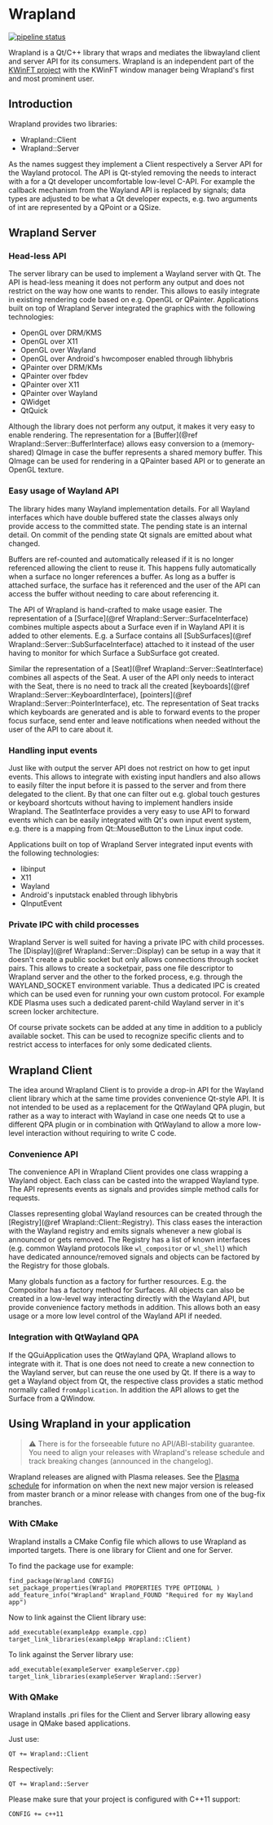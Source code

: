 # Wrapland

[![pipeline status][pipe-status-img]][pipe-status-link]

Wrapland is a Qt/C++ library that wraps and mediates the libwayland client and server API for its
consumers. Wrapland is an independent part of the [KWinFT project][kwinft-project] with the KWinFT
window manager being Wrapland's first and most prominent user.

## Introduction

Wrapland provides two libraries:

- Wrapland::Client
- Wrapland::Server

As the names suggest they implement a Client respectively a Server API for the Wayland
protocol. The API is Qt-styled removing the needs to interact with a for a Qt developer
uncomfortable low-level C-API. For example the callback mechanism from the Wayland API
is replaced by signals; data types are adjusted to be what a Qt developer expects, e.g.
two arguments of int are represented by a QPoint or a QSize.

## Wrapland Server

### Head-less API

The server library can be used to implement a Wayland server with Qt. The API is head-less
meaning it does not perform any output and does not restrict on the way how one wants to
render. This allows to easily integrate in existing rendering code based on e.g. OpenGL or
QPainter. Applications built on top of Wrapland Server integrated the graphics with the
following technologies:

- OpenGL over DRM/KMS
- OpenGL over X11
- OpenGL over Wayland
- OpenGL over Android's hwcomposer enabled through libhybris
- QPainter over DRM/KMs
- QPainter over fbdev
- QPainter over X11
- QPainter over Wayland
- QWidget
- QtQuick

Although the library does not perform any output, it makes it very easy to enable rendering.
The representation for a [Buffer](@ref Wrapland::Server::BufferInterface) allows easy conversion
to a (memory-shared) QImage in case the buffer represents a shared memory buffer. This QImage
can be used for rendering in a QPainter based API or to generate an OpenGL texture.

### Easy usage of Wayland API

The library hides many Wayland implementation details. For all Wayland interfaces which have
double buffered state the classes always only provide access to the committed state. The pending
state is an internal detail. On commit of the pending state Qt signals are emitted about what
changed.

Buffers are ref-counted and automatically released if it is no longer referenced allowing the
client to reuse it. This happens fully automatically when a surface no longer references a buffer.
As long as a buffer is attached surface, the surface has it referenced and the user of the API can
access the buffer without needing to care about referencing it.

The API of Wrapland is hand-crafted to make usage easier. The representation of a
[Surface](@ref Wrapland::Server::SurfaceInterface) combines multiple aspects about a Surface even
if in Wayland API it is added to other elements. E.g. a Surface contains all
[SubSurfaces](@ref Wrapland::Server::SubSurfaceInterface) attached to it instead of the user
having to monitor for which Surface a SubSurface got created.

Similar the representation of a [Seat](@ref Wrapland::Server::SeatInterface) combines all aspects of
the Seat. A user of the API only needs to interact with the Seat, there is no need to track all the
created [keyboards](@ref Wrapland::Server::KeyboardInterface), [pointers](@ref Wrapland::Server::PointerInterface), etc. The
representation of Seat tracks which keyboards are generated and is able to forward events to the
proper focus surface, send enter and leave notifications when needed without the user of the API
to care about it.

### Handling input events

Just like with output the server API does not restrict on how to get input events. This allows to
integrate with existing input handlers and also allows to easily filter the input before it is passed
to the server and from there delegated to the client. By that one can filter out e.g. global touch
gestures or keyboard shortcuts without having to implement handlers inside Wrapland. The SeatInterface
provides a very easy to use API to forward events which can be easily integrated with Qt's own
input event system, e.g. there is a mapping from Qt::MouseButton to the Linux input code.

Applications built on top of Wrapland Server integrated input events with the following technologies:

- libinput
- X11
- Wayland
- Android's inputstack enabled through libhybris
- QInputEvent

### Private IPC with child processes

Wrapland Server is well suited for having a private IPC with child processes. The [Display](@ref Wrapland::Server::Display) can be
setup in a way that it doesn't create a public socket but only allows connections through socket
pairs. This allows to create a socketpair, pass one file descriptor to Wrapland server and the other
to the forked process, e.g. through the WAYLAND_SOCKET environment variable. Thus a dedicated IPC
is created which can be used even for running your own custom protocol. For example KDE Plasma uses
such a dedicated parent-child Wayland server in it's screen locker architecture.

Of course private sockets can be added at any time in addition to a publicly available socket. This
can be used to recognize specific clients and to restrict access to interfaces for only some dedicated
clients.

## Wrapland Client

The idea around Wrapland Client is to provide a drop-in API for the Wayland client library which at
the same time provides convenience Qt-style API. It is not intended to be used as a replacement for
the QtWayland QPA plugin, but rather as a way to interact with Wayland in case one needs Qt to use
a different QPA plugin or in combination with QtWayland to allow a more low-level interaction without
requiring to write C code.

### Convenience API

The convenience API in Wrapland Client provides one class wrapping a Wayland object. Each class can
be casted into the wrapped Wayland type. The API represents events as signals and provides simple
method calls for requests.

Classes representing global Wayland resources can be created through the [Registry](@ref Wrapland::Client::Registry). This class eases
the interaction with the Wayland registry and emits signals whenever a new global is announced or gets
removed. The Registry has a list of known interfaces (e.g. common Wayland protocols like `wl_compositor`
or `wl_shell`) which have dedicated announce/removed signals and objects can be factored by the Registry
for those globals.

Many globals function as a factory for further resources. E.g. the Compositor has a factory method for
Surfaces. All objects can also be created in a low-level way interacting directly with the Wayland API,
but provide convenience factory methods in addition. This allows both an easy usage or a more low level
control of the Wayland API if needed.

### Integration with QtWayland QPA

If the QGuiApplication uses the QtWayland QPA, Wrapland allows to integrate with it. That is one does
not need to create a new connection to the Wayland server, but can reuse the one used by Qt. If there
is a way to get a Wayland object from Qt, the respective class provides a static method normally called
`fromApplication`. In addition the API allows to get the Surface from a QWindow.

## Using Wrapland in your application

> :warning: There is for the forseeable future no API/ABI-stability guarantee. You need to align
> your releases with Wrapland's release schedule and track breaking changes (announced in the
> changelog).

Wrapland releases are aligned with Plasma releases. See the [Plasma schedule][plasma-schedule] for
information on when the next new major version is released from master branch or a minor release
with changes from one of the bug-fix branches.

### With CMake

Wrapland installs a CMake Config file which allows to use Wrapland as imported targets. There is
one library for Client and one for Server.

To find the package use for example:

    find_package(Wrapland CONFIG)
    set_package_properties(Wrapland PROPERTIES TYPE OPTIONAL )
    add_feature_info("Wrapland" Wrapland_FOUND "Required for my Wayland app")

Now to link against the Client library use:

    add_executable(exampleApp example.cpp)
    target_link_libraries(exampleApp Wrapland::Client)

To link against the Server library use:

    add_executable(exampleServer exampleServer.cpp)
    target_link_libraries(exampleServer Wrapland::Server)

### With QMake

Wrapland installs .pri files for the Client and Server library allowing easy usage in QMake based
applications.

Just use:

    QT += Wrapland::Client

Respectively:

    QT += Wrapland::Server

Please make sure that your project is configured with C++11 support:

    CONFIG += c++11

[pipe-status-img]: https://gitlab.com/kwinft/wrapland/badges/master/pipeline.svg
[pipe-status-link]: https://gitlab.com/kwinft/wrapland/-/commits/master
[kwinft-project]: https://gitlab.com/kwinft
[plasma-schedule]: https://community.kde.org/Schedules/Plasma_5

